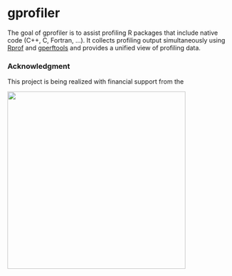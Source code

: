 
<!-- README.md is generated from README.Rmd. Please edit that file -->
gprofiler
=========

The goal of gprofiler is to assist profiling R packages that include native code (C++, C, Fortran, ...). It collects profiling output simultaneously using [Rprof](https://www.rdocumentation.org/packages/utils/versions/3.4.3/topics/Rprof) and [gperftools](https://github.com/gperftools/gperftools) and provides a unified view of profiling data.

### Acknowledgment

This project is being realized with financial support from the

<img src="https://www.r-consortium.org/wp-content/uploads/sites/13/2016/09/RConsortium_Horizontal_Pantone.png" width="400">

